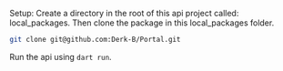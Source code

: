 Setup:
Create a directory in the root of this api project called: local_packages.
Then clone the package in this local_packages folder.

```sh
git clone git@github.com:Derk-B/Portal.git
```

Run the api using `dart run`.